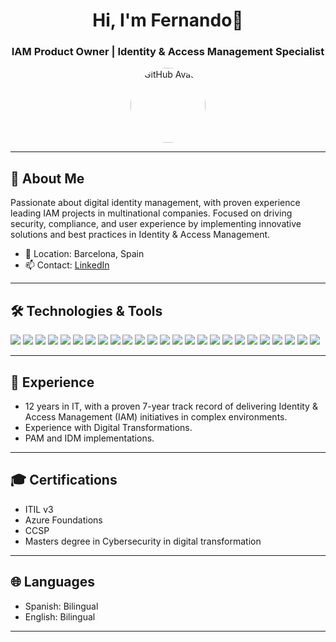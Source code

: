 <h1 align="center">Hi, I'm Fernando👋</h1>
<h3 align="center">IAM Product Owner | Identity & Access Management Specialist</h3>

<p align="center">
  <img src="https://avatars.githubusercontent.com/u/15089648?v=4" width="120" align="center" alt="GitHub Avatar" style="border-radius:50%">
</p>

---

## 👤 About Me

Passionate about digital identity management, with proven experience leading IAM projects in multinational companies. Focused on driving security, compliance, and user experience by implementing innovative solutions and best practices in Identity & Access Management.

- 📍 Location: Barcelona, Spain  
- 📫 Contact: [LinkedIn](https://www.linkedin.com/in/fernandogonzalezperez17)

---

## 🛠️ Technologies & Tools

<p>
  <img src="https://img.shields.io/badge/Keycloak-0072C6?style=for-the-badge&logo=keycloak&logoColor=white" />
  <img src="https://img.shields.io/badge/Azure_AD-0078D4?style=for-the-badge&logo=microsoft-azure&logoColor=white" />
  <img src="https://img.shields.io/badge/Okta-000000?style=for-the-badge&logo=okta&logoColor=white" />
  <img src="https://img.shields.io/badge/SailPoint-005EB8?style=for-the-badge&logo=sailpoint&logoColor=white" />
  <img src="https://img.shields.io/badge/Workday-FF6600?style=for-the-badge&logo=workday&logoColor=white" />
  <img src="https://img.shields.io/badge/Docker-2496ED?style=for-the-badge&logo=docker&logoColor=white" />
  <img src="https://img.shields.io/badge/Kubernetes-326CE5?style=for-the-badge&logo=kubernetes&logoColor=white" />
  <img src="https://img.shields.io/badge/Azure-0078D4?style=for-the-badge&logo=azure-devops&logoColor=white" />
  <img src="https://img.shields.io/badge/AWS-232F3E?style=for-the-badge&logo=amazon-aws&logoColor=white" />
  <img src="https://img.shields.io/badge/REST_APIs-6DB33F?style=for-the-badge&logo=rest&logoColor=white" />
  <img src="https://img.shields.io/badge/OAuth2-000000?style=for-the-badge&logo=oauth&logoColor=white" />
  <img src="https://img.shields.io/badge/OIDC-2867B2?style=for-the-badge" />
  <img src="https://img.shields.io/badge/SAML-333366?style=for-the-badge" />
  <img src="https://img.shields.io/badge/SCIM-00C7B7?style=for-the-badge" />
  <img src="https://img.shields.io/badge/LDAP-19498A?style=for-the-badge" />
  <img src="https://img.shields.io/badge/MFA-FFCD00?style=for-the-badge" />
  <img src="https://img.shields.io/badge/RBAC-FF8000?style=for-the-badge" />
  <img src="https://img.shields.io/badge/Policy_Management-6A1B9A?style=for-the-badge" />
  <img src="https://img.shields.io/badge/PowerShell-5391FE?style=for-the-badge&logo=powershell&logoColor=white" />
  <img src="https://img.shields.io/badge/Bash-4EAA25?style=for-the-badge&logo=gnu-bash&logoColor=white" />
  <img src="https://img.shields.io/badge/Git-F05032?style=for-the-badge&logo=git&logoColor=white" />
  <img src="https://img.shields.io/badge/Digital_Transformation-00B8D9?style=for-the-badge&logo=transform&logoColor=white" />
  <img src="https://img.shields.io/badge/Agile_Methodologies-21BA45?style=for-the-badge&logo=agile&logoColor=white" />
  <img src="https://img.shields.io/badge/LDAP-19498A?style=for-the-badge" />
  <img src="https://img.shields.io/badge/MFA-FFCD00?style=for-the-badge" />
</p>
</p>

---

## 🏢 Experience

- 12 years in IT, with a proven 7-year track record of delivering Identity & Access Management (IAM) initiatives in complex environments.
- Experience with Digital Transformations.
- PAM and IDM implementations.

---

## 🎓 Certifications

- ITIL v3
- Azure Foundations
- CCSP
- Masters degree in Cybersecurity in digital transformation
---

## 🌐 Languages

- Spanish: Bilingual
- English: Bilingual

---

